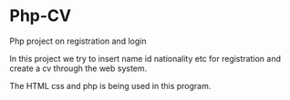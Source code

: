 # Php-CV 
Php project on registration and login

In this project we try to insert name id nationality etc for registration and create a cv through the web system. 

The HTML css and php is being used in this program.
